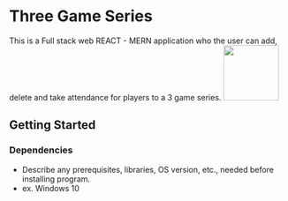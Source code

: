 # Three Game Series

This is a Full stack web REACT - MERN application who the user can add, delete and take attendance for players to a 3 game series.
<img src="https://www.kmazarakis.com/images/projects/three_game_series/1.PNG" width="100" height="100">
## Getting Started

### Dependencies

* Describe any prerequisites, libraries, OS version, etc., needed before installing program.
* ex. Windows 10
